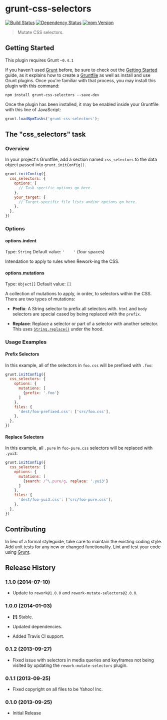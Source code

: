 # grunt-css-selectors

[![Build Status](https://travis-ci.org/ericf/grunt-css-selectors.png?branch=master)](https://travis-ci.org/ericf/grunt-css-selectors)
[![Dependency Status](https://gemnasium.com/ericf/grunt-css-selectors.png)](https://gemnasium.com/ericf/grunt-css-selectors)
[![npm Version](https://badge.fury.io/js/grunt-css-selectors.png)](https://npmjs.org/package/grunt-css-selectors)

> Mutate CSS selectors.

## Getting Started
This plugin requires Grunt `~0.4.1`

If you haven't used [Grunt](http://gruntjs.com/) before, be sure to check out the [Getting Started](http://gruntjs.com/getting-started) guide, as it explains how to create a [Gruntfile](http://gruntjs.com/sample-gruntfile) as well as install and use Grunt plugins. Once you're familiar with that process, you may install this plugin with this command:

```shell
npm install grunt-css-selectors --save-dev
```

Once the plugin has been installed, it may be enabled inside your Gruntfile with this line of JavaScript:

```js
grunt.loadNpmTasks('grunt-css-selectors');
```

## The "css_selectors" task

### Overview
In your project's Gruntfile, add a section named `css_selectors` to the data object passed into `grunt.initConfig()`.

```js
grunt.initConfig({
  css_selectors: {
    options: {
      // Task-specific options go here.
    },
    your_target: {
      // Target-specific file lists and/or options go here.
    },
  },
})
```

### Options

#### options.indent
Type: `String`
Default value: `'    '` (four spaces)

Intendation to apply to rules when Rework-ing the CSS.

#### options.mutations
Type: `Object[]`
Default value: `[]`

A collection of mutations to apply, in order, to selectors within the CSS. There
are two types of mutations:

- **Prefix**: A String selector to prefix all selectors with. `html` and `body`
  selectors are special cased by being replaced with the `prefix`.

- **Replace**: Replace a selector or part of a selector with another selector.
  This uses [`String.replace()`](http://mdn.io/string.replace) under the hood.

### Usage Examples

#### Prefix Selectors
In this example, all of the selectors in `foo.css` will be prefixed with `.foo`:

```js
grunt.initConfig({
  css_selectors: {
    options: {
      mutations: [
        {prefix: '.foo'}
      ]
    },
    files: {
      'dest/foo-prefixed.css': ['src/foo.css'],
    },
  },
})
```

#### Replace Selectors
In this example, all `.pure` in `foo-pure.css` selectors will be replaced with
`.yui3`:

```js
grunt.initConfig({
  css_selectors: {
    options: {
      mutations: [
        {search: /^\.pure/g, replace: '.yui3'}
      ]
    },
    files: {
      'dest/foo-yui3.css': ['src/foo-pure.css'],
    },
  },
})
```

## Contributing
In lieu of a formal styleguide, take care to maintain the existing coding style. Add unit tests for any new or changed functionality. Lint and test your code using [Grunt](http://gruntjs.com/).

## Release History

### 1.1.0 (2014-07-10)

* Update to `rework@1.0.0` and `rework-mutate-selectors@2.0.0`.
 

### 1.0.0 (2014-01-03)

* **[!]** Stable.

* Updated dependencies.

* Added Travis CI support.


### 0.1.2 (2013-09-27)

* Fixed issue with selectors in media queries and keyframes not being visited by
  updating the `rework-mutate-selectors` plugin.


### 0.1.1 (2013-09-25)

* Fixed copyright on all files to be Yahoo! Inc.


### 0.1.0 (2013-09-25)

* Initial Release
